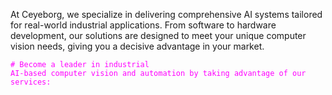 At Ceyeborg, we specialize in delivering comprehensive AI systems tailored for real-world industrial applications. 
From software to hardware development, our solutions are designed to meet your unique computer vision needs, 
giving you a decisive advantage in your market.

<code style="color : magenta"># Become a leader in industrial AI-based computer vision and automation by taking advantage of our services:
</code>

